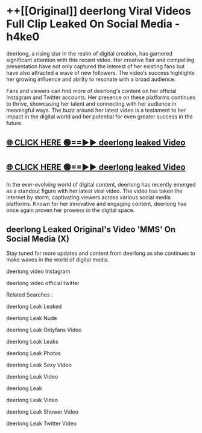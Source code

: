 # ++[[Original]] deerlong Viral Videos Full Clip Leaked On Social Media - h4ke0<br>

deerlong, a rising star in the realm of digital creation, has garnered significant attention with this recent video. Her creative flair and compelling presentation have not only captured the interest of her existing fans but have also attracted a wave of new followers. The video’s success highlights her growing influence and ability to resonate with a broad audience.

Fans and viewers can find more of deerlong's content on her official Instagram and Twitter accounts. Her presence on these platforms continues to thrive, showcasing her talent and connecting with her audience in meaningful ways. The buzz around her latest video is a testament to her impact in the digital world and her potential for even greater success in the future.


## [🌐 CLICK HERE 🟢==►► deerlong leaked Video ](https://onlyclips.site?title=deerlong&ref=git)

## [🌐 CLICK HERE 🟢==►► deerlong leaked Video ](https://onlyclips.site?title=deerlong&ref=git)


In the ever-evolving world of digital content, deerlong has recently emerged as a standout figure with her latest viral video. The video has taken the internet by storm, captivating viewers across various social media platforms. Known for her innovative and engaging content, deerlong has once again proven her prowess in the digital space.



## deerlong L𝚎aked Original's Video 'MMS' On Social Media (X)


Stay tuned for more updates and content from deerlong as she continues to make waves in the world of digital media.

deerlong video Instagram

deerlong video official twitter


Related Searches :

deerlong Leak Leaked

deerlong Leak Nude

deerlong Leak Onlyfans Video

deerlong Leak Leaks

deerlong Leak Photos

deerlong Leak Sexy Video

deerlong Leak Video

deerlong Leak

deerlong Leak Video

deerlong Leak Shower Video

deerlong Leak Twitter Video

